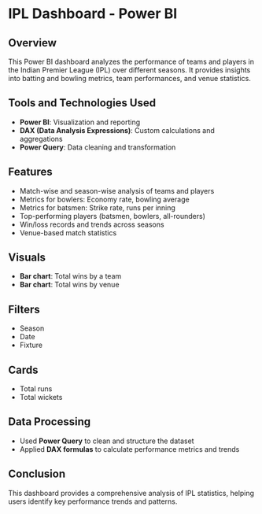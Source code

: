 # IPL Dashboard - Power BI

## Overview
This Power BI dashboard analyzes the performance of teams and players in the Indian Premier League (IPL) over different seasons. It provides insights into batting and bowling metrics, team performances, and venue statistics.

## Tools and Technologies Used
- **Power BI**: Visualization and reporting
- **DAX (Data Analysis Expressions)**: Custom calculations and aggregations
- **Power Query**: Data cleaning and transformation

## Features
- Match-wise and season-wise analysis of teams and players
- Metrics for bowlers: Economy rate, bowling average
- Metrics for batsmen: Strike rate, runs per inning
- Top-performing players (batsmen, bowlers, all-rounders)
- Win/loss records and trends across seasons
- Venue-based match statistics

## Visuals
- **Bar chart**: Total wins by a team
- **Bar chart**: Total wins by venue

## Filters
- Season
- Date
- Fixture

## Cards
- Total runs
- Total wickets

## Data Processing
- Used **Power Query** to clean and structure the dataset
- Applied **DAX formulas** to calculate performance metrics and trends

## Conclusion
This dashboard provides a comprehensive analysis of IPL statistics, helping users identify key performance trends and patterns.
